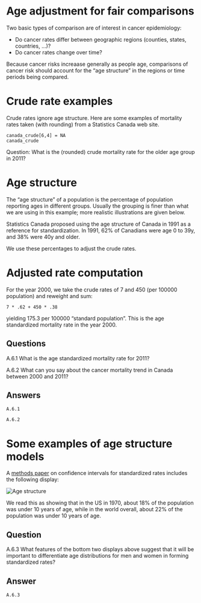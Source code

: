 # Age adjustment for fair comparisons

Two basic types of comparison are of interest in cancer epidemiology:

-   Do cancer rates differ between geographic regions (counties, states,
    countries, …)?
-   Do cancer rates change over time?

Because cancer risks increaase generally as people age, comparisons of
cancer risk should account for the “age structure” in the regions or
time periods being compared.

# Crude rate examples

Crude rates ignore age structure. Here are some examples of mortality
rates taken (with rounding) from a Statistics Canada web site.

    canada_crude[6,4] = NA
    canada_crude

Question: What is the (rounded) crude mortality rate for the older age
group in 2011?

# Age structure

The “age structure” of a population is the percentage of population
reporting ages in different groups. Usually the grouping is finer than
what we are using in this example; more realistic illustrations are
given below.

Statistics Canada proposed using the age structure of Canada in 1991 as
a reference for standardization. In 1991, 62% of Canadians were age 0 to
39y, and 38% were 40y and older.

We use these percentages to adjust the crude rates.

# Adjusted rate computation

For the year 2000, we take the crude rates of 7 and 450 (per 100000
population) and reweight and sum:

    7 * .62 + 450 * .38

yielding 175.3 per 100000 “standard population”. This is the age
standardized mortality rate in the year 2000.

## Questions

A.6.1 What is the age standardized mortality rate for 2011?

A.6.2 What can you say about the cancer mortality trend in Canada
between 2000 and 2011?

## Answers

    A.6.1

    A.6.2

# Some examples of age structure models

A [methods
paper](https://wonder.cdc.gov/wonder/help/cancer/fayfeuerconfidenceintervals.pdf)
on confidence intervals for standardized rates includes the following
display:

![Age structure](images/standardPopGraphs.jpg)

We read this as showing that in the US in 1970, about 18% of the
population was under 10 years of age, while in the world overall, about
22% of the population was under 10 years of age.

## Question

A.6.3 What features of the bottom two displays above suggest that it
will be important to differentiate age distributions for men and women
in forming standardized rates?

## Answer

    A.6.3
